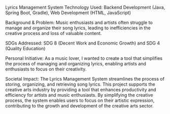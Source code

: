 Lyrics Management System
Technology Used: Backend Development (Java, Spring Boot, Gradle), Web Development (HTML, JavaScript)

Background & Problem: Music enthusiasts and artists often struggle to manage and organize their song lyrics, leading to inefficiencies in the creative process and loss of valuable content.

SDGs Addressed: SDG 8 (Decent Work and Economic Growth) and SDG 4 (Quality Education)

Personal Initiative: As a music lover, I wanted to create a tool that simplifies the process of managing and organizing lyrics, enabling artists and enthusiasts to focus on their creativity.

Societal Impact: The Lyrics Management System streamlines the process of storing, organizing, and retrieving song lyrics. This project supports the creative arts industry by providing a tool that enhances productivity and efficiency for artists and music enthusiasts. By simplifying the creative process, the system enables users to focus on their artistic expression, contributing to the growth and development of the creative arts sector.
